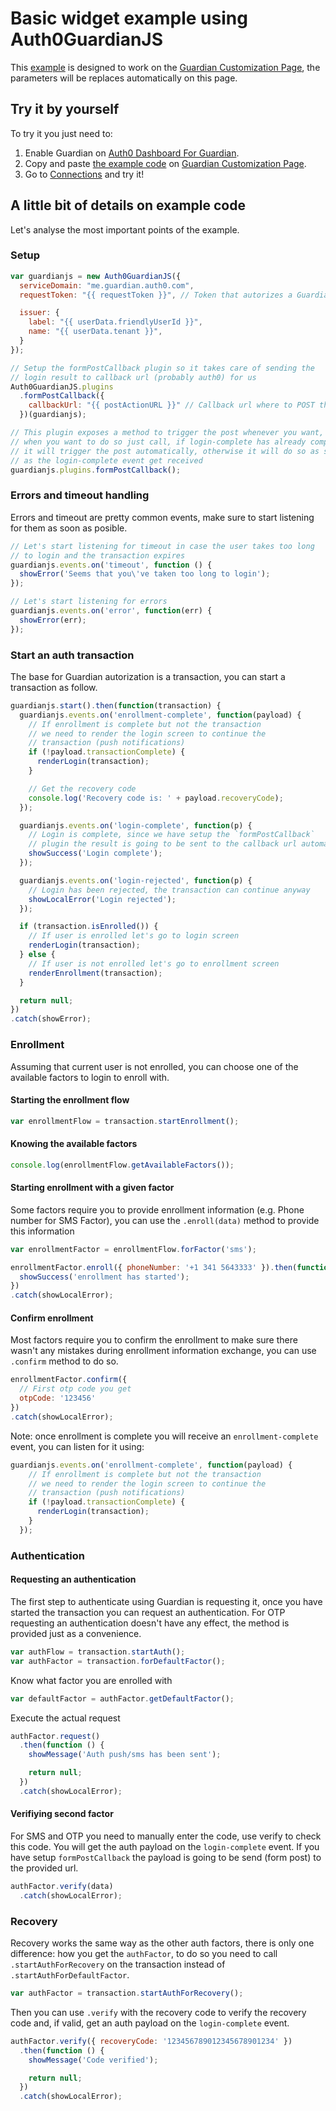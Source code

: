 # Basic widget example using Auth0GuardianJS
This [example](basic_widget.html) is designed to work on the [Guardian Customization Page](https://manage.auth0.com/#/guardian_mfa_page),
the parameters will be replaces automatically on this page.

## Try it by yourself
To try it you just need to:

1. Enable Guardian on [Auth0 Dashboard For Guardian](https://manage.auth0.com/#/guardian).
1. Copy and paste [the example code](basic_widget.html) on [Guardian Customization Page](https://manage.auth0.com/#/guardian_mfa_page).
1. Go to [Connections](https://manage.auth0.com/#/connections/database) and try it!

## A little bit of details on example code
Let's analyse the most important points of the example.

### Setup

```js
var guardianjs = new Auth0GuardianJS({
  serviceDomain: "me.guardian.auth0.com",
  requestToken: "{{ requestToken }}", // Token that autorizes a Guardian authentication Transaction

  issuer: {
    label: "{{ userData.friendlyUserId }}",
    name: "{{ userData.tenant }}",
  }
});

// Setup the formPostCallback plugin so it takes care of sending the
// login result to callback url (probably auth0) for us
Auth0GuardianJS.plugins
  .formPostCallback({
    callbackUrl: "{{ postActionURL }}" // Callback url where to POST the result
  })(guardianjs);

// This plugin exposes a method to trigger the post whenever you want,
// when you want to do so just call, if login-complete has already complete
// it will trigger the post automatically, otherwise it will do so as soon
// as the login-complete event get received
guardianjs.plugins.formPostCallback();
```

### Errors and timeout handling
Errors and timeout are pretty common events, make sure to start listening for
them as soon as posible.

```js
// Let's start listening for timeout in case the user takes too long
// to login and the transaction expires
guardianjs.events.on('timeout', function () {
  showError('Seems that you\'ve taken too long to login');
});

// Let's start listening for errors
guardianjs.events.on('error', function(err) {
  showError(err);
});
```

### Start an auth transaction
The base for Guardian autorization is a transaction, you can start a transaction
as follow.

```js
guardianjs.start().then(function(transaction) {
  guardianjs.events.on('enrollment-complete', function(payload) {
    // If enrollment is complete but not the transaction
    // we need to render the login screen to continue the
    // transaction (push notifications)
    if (!payload.transactionComplete) {
      renderLogin(transaction);
    }

    // Get the recovery code
    console.log('Recovery code is: ' + payload.recoveryCode);
  });

  guardianjs.events.on('login-complete', function(p) {
    // Login is complete, since we have setup the `formPostCallback`
    // plugin the result is going to be sent to the callback url automatically
    showSuccess('Login complete');
  });

  guardianjs.events.on('login-rejected', function(p) {
    // Login has been rejected, the transaction can continue anyway
    showLocalError('Login rejected');
  });

  if (transaction.isEnrolled()) {
    // If user is enrolled let's go to login screen
    renderLogin(transaction);
  } else {
    // If user is not enrolled let's go to enrollment screen
    renderEnrollment(transaction);
  }

  return null;
})
.catch(showError);
```

### Enrollment
Assuming that current user is not enrolled, you can choose one of the available
factors to login to enroll with.

#### Starting the enrollment flow
```js
var enrollmentFlow = transaction.startEnrollment();
```

#### Knowing the available factors
```js
console.log(enrollmentFlow.getAvailableFactors());
```

#### Starting enrollment with a given factor
Some factors require you to provide enrollment information (e.g. Phone number for SMS Factor),
you can use the `.enroll(data)` method to provide this information

```js
var enrollmentFactor = enrollmentFlow.forFactor('sms');

enrollmentFactor.enroll({ phoneNumber: '+1 341 5643333' }).then(function () {
  showSuccess('enrollment has started');
})
.catch(showLocalError);
```

#### Confirm enrollment
Most factors require you to confirm the enrollment to make sure there wasn't any
mistakes during enrollment information exchange, you can use `.confirm` method to
do so.

```js
enrollmentFactor.confirm({
  // First otp code you get
  otpCode: '123456'
})
.catch(showLocalError);
```

Note: once enrollment is complete you will receive an `enrollment-complete` event,
you can listen for it using:

```js
guardianjs.events.on('enrollment-complete', function(payload) {
    // If enrollment is complete but not the transaction
    // we need to render the login screen to continue the
    // transaction (push notifications)
    if (!payload.transactionComplete) {
      renderLogin(transaction);
    }
  });
```

### Authentication

#### Requesting an authentication
The first step to authenticate using Guardian is requesting it, once you
have started the transaction you can request an authentication. For OTP
requesting an authentication doesn't have any effect, the method is
provided just as a convenience.

```js
var authFlow = transaction.startAuth();
var authFactor = transaction.forDefaultFactor();
```

Know what factor you are enrolled with
```js
var defaultFactor = authFactor.getDefaultFactor();
```

Execute the actual request
```js
authFactor.request()
  .then(function () {
    showMessage('Auth push/sms has been sent');

    return null;
  })
  .catch(showLocalError);
```

#### Verifiying second factor
For SMS and OTP you need to manually enter the code, use verify to check this code.
You will get the auth payload on the `login-complete` event. If you have setup
`formPostCallback` the payload is going to be send (form post) to the provided url.

```js
authFactor.verify(data)
  .catch(showLocalError);
```

### Recovery
Recovery works the same way as the other auth factors, there is only one difference:
how you get the `authFactor`, to do so you need to call `.startAuthForRecovery` on
the transaction instead of `.startAuthForDefaultFactor`.

```js
var authFactor = transaction.startAuthForRecovery();
```

Then you can use `.verify` with the recovery code to verify the recovery code
and, if valid, get an auth payload on the `login-complete` event.

```js
authFactor.verify({ recoveryCode: '123456789012345678901234' })
  .then(function () {
    showMessage('Code verified');

    return null;
  })
  .catch(showLocalError);
```

